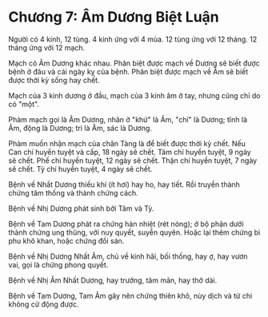 # Chương 7: Âm Dương Biệt Luận

Người có 4 kinh, 12 tùng. 4 kinh ứng với 4 mùa. 12 tùng ứng với 12 tháng. 12
tháng ứng với 12 mạch.

Mạch có Âm Dương khác nhau. Phân biệt được mạch về Dương sẽ biết được bệnh ở đâu
và cái ngày kỵ của bệnh. Phân biệt được mạch về Âm sẽ biết được thời kỳ sống hay
chết.

Mạch của 3 kinh dương ở đầu, mạch của 3 kinh âm ở tay, nhưng cũng chỉ do có
"một".

Phàm mạch gọi là Âm Dương, nhân ở "khứ" là Âm, "chí" là Dương; tĩnh là Âm, động
là Dương; trì là Âm, sác là Dương.

Phàm muốn nhận mạch của chân Tàng là để biết được thời kỳ chết. Nếu Can chí huyền
tuyệt và cấp, 18 ngày sẽ chết. Tâm chí huyền tuyệt, 9 ngày sẽ chết. Phế chí huyền
tuyệt, 12 ngày sẽ chết. Thận chí huyền tuyệt, 7 ngày sẽ chết. Tỳ chí huyền tuyệt,
4 ngày sẽ chết.

Bệnh về Nhất Dương thiếu khí (ít hơi) hay ho, hay tiết. Rồi truyền thành chứng
tâm thống và thành chứng cách.

Bệnh về Nhị Dương phát sinh bởi Tâm và Tỳ.  

Bệnh về Tam Dương phát ra chứng hàn nhiệt (rét nóng); ở bộ phận dưới thành chứng
ung thũng, với nuy quyết, suyễn quyên. Hoặc lại thêm chứng bì phu khô khan, hoặc
chứng đồi sán.

Bệnh về Nhị Dương Nhất Âm, chủ về kinh hãi, bối thống, hay ợ, hay vươn vai, gọi
là chứng phong quyết.

Bệnh về Nhị Âm Nhất Dương, hay trướng, tâm mãn, hay thở dài.

Bệnh về Tam Dương, Tam Âm gây nên chứng thiên khô, nùy dịch và tứ chi không cử
động được.
